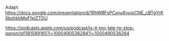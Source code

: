 Adapt: https://docs.google.com/presentation/d/1RhWBFsPCsnu6yujoCNE_cBTgYrK6bzhkbMqFfplZTDU

https://podcasts.apple.com/us/podcast/is-it-too-late-to-stop-qanon/id1181589165?i=1000490536284?i=1000490536284